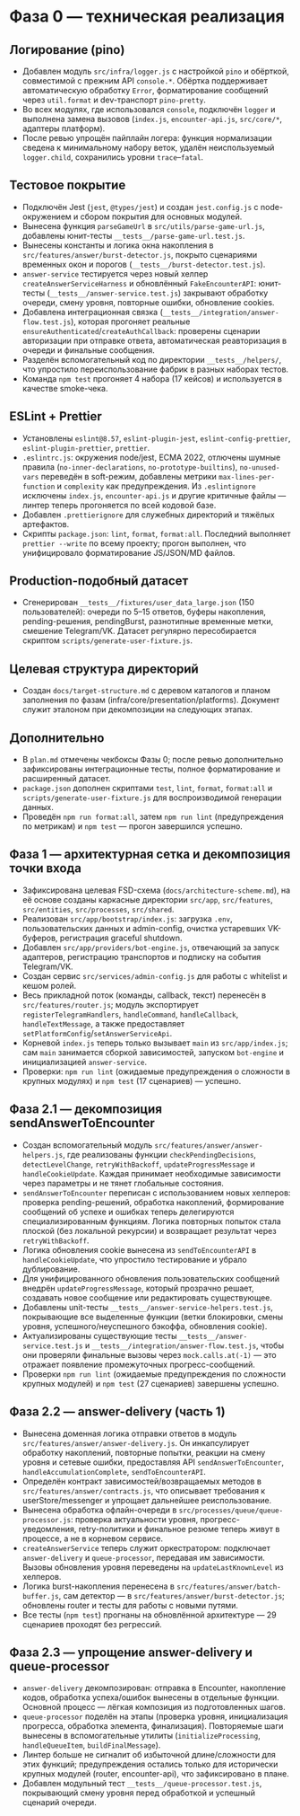 # Фаза 0 — техническая реализация

## Логирование (pino)

- Добавлен модуль `src/infra/logger.js` с настройкой `pino` и обёрткой, совместимой с прежним API `console.*`. Обёртка поддерживает автоматическую обработку `Error`, форматирование сообщений через `util.format` и dev-транспорт `pino-pretty`.
- Во всех модулях, где использовался `console`, подключён `logger` и выполнена замена вызовов (`index.js`, `encounter-api.js`, `src/core/*`, адаптеры платформ).
- После ревью упрощён пайплайн логера: функция нормализации сведена к минимальному набору веток, удалён неиспользуемый `logger.child`, сохранились уровни `trace`–`fatal`.

## Тестовое покрытие

- Подключён Jest (`jest`, `@types/jest`) и создан `jest.config.js` с node-окружением и сбором покрытия для основных модулей.
- Вынесена функция `parseGameUrl` в `src/utils/parse-game-url.js`, добавлены юнит-тесты `__tests__/parse-game-url.test.js`.
- Вынесены константы и логика окна накопления в `src/features/answer/burst-detector.js`, покрыто сценариями временных окон и порогов (`__tests__/burst-detector.test.js`).
- `answer-service` тестируется через новый хелпер `createAnswerServiceHarness` и обновлённый `FakeEncounterAPI`: юнит-тесты (`__tests__/answer-service.test.js`) закрывают обработку очереди, смену уровня, повторные ошибки, обновление cookies.
- Добавлена интеграционная связка (`__tests__/integration/answer-flow.test.js`), которая прогоняет реальные `ensureAuthenticated`/`createAuthCallback`: проверены сценарии авторизации при отправке ответа, автоматическая реавторизация в очереди и финальные сообщения.
- Разделён вспомогательный код по директории `__tests__/helpers/`, что упростило переиспользование фабрик в разных наборах тестов.
- Команда `npm test` прогоняет 4 набора (17 кейсов) и используется в качестве smoke-чека.

## ESLint + Prettier

- Установлены `eslint@8.57`, `eslint-plugin-jest`, `eslint-config-prettier`, `eslint-plugin-prettier`, `prettier`.
- `.eslintrc.js`: окружения node/jest, ECMA 2022, отлючены шумные правила (`no-inner-declarations`, `no-prototype-builtins`), `no-unused-vars` переведён в soft-режим, добавлены метрики `max-lines-per-function` и `complexity` как предупреждения. Из `.eslintignore` исключены `index.js`, `encounter-api.js` и другие критичные файлы — линтер теперь прогоняется по всей кодовой базе.
- Добавлен `.prettierignore` для служебных директорий и тяжёлых артефактов.
- Скрипты `package.json`: `lint`, `format`, `format:all`. Последний выполняет `prettier --write` по всему проекту; прогон выполнен, что унифицировало форматирование JS/JSON/MD файлов.

## Production-подобный датасет

- Сгенерирован `__tests__/fixtures/user_data_large.json` (150 пользователей): очереди по 5–15 ответов, буферы накопления, pending-решения, pendingBurst, разнотипные временные метки, смешение Telegram/VK. Датасет регулярно пересобирается скриптом `scripts/generate-user-fixture.js`.

## Целевая структура директорий

- Создан `docs/target-structure.md` с деревом каталогов и планом заполнения по фазам (infra/core/presentation/platforms). Документ служит эталоном при декомпозиции на следующих этапах.

## Дополнительно

- В `plan.md` отмечены чекбоксы Фазы 0; после ревью дополнительно зафиксированы интеграционные тесты, полное форматирование и расширенный датасет.
- `package.json` дополнен скриптами `test`, `lint`, `format`, `format:all` и `scripts/generate-user-fixture.js` для воспроизводимой генерации данных.
- Проведён `npm run format:all`, затем `npm run lint` (предупреждения по метрикам) и `npm test` — прогон завершился успешно.

## Фаза 1 — архитектурная сетка и декомпозиция точки входа

- Зафиксирована целевая FSD-схема (`docs/architecture-scheme.md`), на её основе созданы каркасные директории `src/app`, `src/features`, `src/entities`, `src/processes`, `src/shared`.
- Реализован `src/app/bootstrap/index.js`: загрузка `.env`, пользовательских данных и admin-config, очистка устаревших VK-буферов, регистрация graceful shutdown.
- Добавлен `src/app/providers/bot-engine.js`, отвечающий за запуск адаптеров, регистрацию транспортов и подписку на события Telegram/VK.
- Создан сервис `src/services/admin-config.js` для работы с whitelist и кешом ролей.
- Весь прикладной поток (команды, callback, текст) перенесён в `src/features/router.js`; модуль экспортирует `registerTelegramHandlers`, `handleCommand`, `handleCallback`, `handleTextMessage`, а также предоставляет `setPlatformConfig`/`setAnswerServiceApi`.
- Корневой `index.js` теперь только вызывает `main` из `src/app/index.js`; сам `main` занимается сборкой зависимостей, запуском `bot-engine` и инициализацией `answer-service`.
- Проверки: `npm run lint` (ожидаемые предупреждения о сложности в крупных модулях) и `npm test` (17 сценариев) — успешно.

## Фаза 2.1 — декомпозиция sendAnswerToEncounter

- Создан вспомогательный модуль `src/features/answer/answer-helpers.js`, где реализованы функции `checkPendingDecisions`, `detectLevelChange`, `retryWithBackoff`, `updateProgressMessage` и `handleCookieUpdate`. Каждая принимает необходимые зависимости через параметры и не тянет глобальные состояния.
- `sendAnswerToEncounter` переписан с использованием новых хелперов: проверка pending-решений, обработка накоплений, формирование сообщений об успехе и ошибках теперь делегируются специализированным функциям. Логика повторных попыток стала плоской (без локальной рекурсии) и возвращает результат через `retryWithBackoff`.
- Логика обновления cookie вынесена из `sendToEncounterAPI` в `handleCookieUpdate`, что упростило тестирование и убрало дублирование.
- Для унифицированного обновления пользовательских сообщений внедрён `updateProgressMessage`, который прозрачно решает, создавать новое сообщение или редактировать существующее.
- Добавлены unit-тесты `__tests__/answer-service-helpers.test.js`, покрывающие все выделенные функции (ветки блокировки, смены уровня, успешного/неуспешного бэкоффа, обновления cookie).
- Актуализированы существующие тесты `__tests__/answer-service.test.js` и `__tests__/integration/answer-flow.test.js`, чтобы они проверяли финальные вызовы через `mock.calls.at(-1)` — это отражает появление промежуточных прогресс-сообщений.
- Проверки `npm run lint` (ожидаемые предупреждения по сложности крупных модулей) и `npm test` (27 сценариев) завершены успешно.

## Фаза 2.2 — answer-delivery (часть 1)

- Вынесена доменная логика отправки ответов в модуль `src/features/answer/answer-delivery.js`. Он инкапсулирует обработку накоплений, повторные попытки, реакции на смену уровня и сетевые ошибки, предоставляя API `sendAnswerToEncounter`, `handleAccumulationComplete`, `sendToEncounterAPI`.
- Определён контракт зависимостей/возвращаемых методов в `src/features/answer/contracts.js`, что описывает требования к userStore/messenger и упрощает дальнейшее реиспользование.
- Вынесена обработка офлайн-очереди в `src/processes/queue/queue-processor.js`: проверка актуальности уровня, прогресс-уведомления, retry-политики и финальное резюме теперь живут в процессе, а не в корневом сервисе.
- `createAnswerService` теперь служит оркестратором: подключает `answer-delivery` и `queue-processor`, передавая им зависимости. Вызовы обновления уровня переведены на `updateLastKnownLevel` из хелперов.
- Логика burst-накопления перенесена в `src/features/answer/batch-buffer.js`, сам детектор — в `src/features/answer/burst-detector.js`; обновлены router и тесты для работы с новыми путями.
- Все тесты (`npm test`) прогнаны на обновлённой архитектуре — 29 сценариев проходят без регрессий.

## Фаза 2.3 — упрощение answer-delivery и queue-processor

- `answer-delivery` декомпозирован: отправка в Encounter, накопление кодов, обработка успеха/ошибок вынесены в отдельные функции. Основной процесс — лёгкая композиция из подготовленных шагов.
- `queue-processor` поделён на этапы (проверка уровня, инициализация прогресса, обработка элемента, финализация). Повторяемые шаги вынесены в вспомогательные утилиты (`initializeProcessing`, `handleQueueItem`, `buildFinalMessage`).
- Линтер больше не сигналит об избыточной длине/сложности для этих функций; предупреждения остались только для исторически крупных модулей (router, encounter-api), что зафиксировано в плане.
- Добавлен модульный тест `__tests__/queue-processor.test.js`, покрывающий смену уровня перед обработкой и успешный сценарий очереди.
